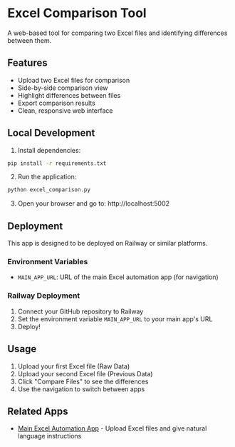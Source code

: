 # Excel Comparison Tool

A web-based tool for comparing two Excel files and identifying differences between them.

## Features

- Upload two Excel files for comparison
- Side-by-side comparison view
- Highlight differences between files
- Export comparison results
- Clean, responsive web interface

## Local Development

1. Install dependencies:
```bash
pip install -r requirements.txt
```

2. Run the application:
```bash
python excel_comparison.py
```

3. Open your browser and go to: http://localhost:5002

## Deployment

This app is designed to be deployed on Railway or similar platforms.

### Environment Variables

- `MAIN_APP_URL`: URL of the main Excel automation app (for navigation)

### Railway Deployment

1. Connect your GitHub repository to Railway
2. Set the environment variable `MAIN_APP_URL` to your main app's URL
3. Deploy!

## Usage

1. Upload your first Excel file (Raw Data)
2. Upload your second Excel file (Previous Data) 
3. Click "Compare Files" to see the differences
4. Use the navigation to switch between apps

## Related Apps

- [Main Excel Automation App](../excel-ai-builder/) - Upload Excel files and give natural language instructions
